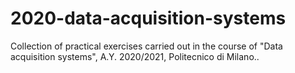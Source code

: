 # 2020-data-acquisition-systems
Collection of practical exercises carried out in the course of "Data acquisition systems", A.Y. 2020/2021, Politecnico di Milano..
